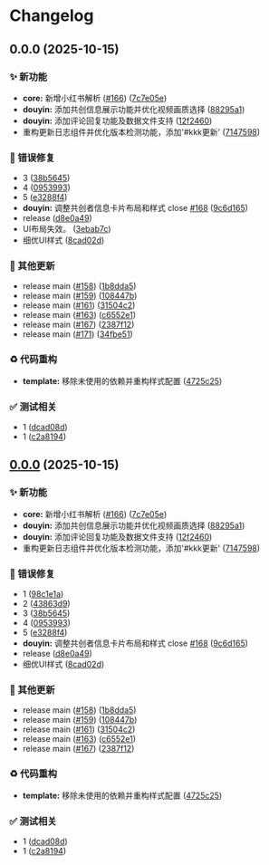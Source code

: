 # Changelog

## 0.0.0 (2025-10-15)


### ✨ 新功能

* **core:** 新增小红书解析 ([#166](https://github.com/ikenxuan/karin-plugin-kkk/issues/166)) ([7c7e05e](https://github.com/ikenxuan/karin-plugin-kkk/commit/7c7e05e5765cff1f14030f3ab0f1fdd45c5032e3))
* **douyin:** 添加共创信息展示功能并优化视频画质选择 ([88295a1](https://github.com/ikenxuan/karin-plugin-kkk/commit/88295a1a319ec2006b2e74c70ef67bcae774a779))
* **douyin:** 添加评论回复功能及数据文件支持 ([12f2460](https://github.com/ikenxuan/karin-plugin-kkk/commit/12f24602bc7eb0bfe80cd4fd33ff35bcceac72bb))
* 重构更新日志组件并优化版本检测功能，添加'#kkk更新' ([7147598](https://github.com/ikenxuan/karin-plugin-kkk/commit/7147598c84c46d41aa4cf7b1a6fb1415105816ae))


### 🐛 错误修复

* 3 ([38b5645](https://github.com/ikenxuan/karin-plugin-kkk/commit/38b5645dc626e71324dba1dc7b4af170a412d275))
* 4 ([0953993](https://github.com/ikenxuan/karin-plugin-kkk/commit/095399328c52d71cdc6d92282cfd338f4601916a))
* 5 ([e3288f4](https://github.com/ikenxuan/karin-plugin-kkk/commit/e3288f4e423a42b27446d488bba4fd61c456dc78))
* **douyin:** 调整共创者信息卡片布局和样式 close [#168](https://github.com/ikenxuan/karin-plugin-kkk/issues/168) ([9c6d165](https://github.com/ikenxuan/karin-plugin-kkk/commit/9c6d16537148df729d21db38300a7ce8320c3c1b))
* release ([d8e0a49](https://github.com/ikenxuan/karin-plugin-kkk/commit/d8e0a49940f7c62d6ccf3f8127d4d4b4a3b18456))
* UI布局失效。 ([3ebab7c](https://github.com/ikenxuan/karin-plugin-kkk/commit/3ebab7c32fc7c2aaaae36a4424ba9e2236d380ab))
* 细优UI样式 ([8cad02d](https://github.com/ikenxuan/karin-plugin-kkk/commit/8cad02d69a9873520151694ee8ee4758961d63f9))


### 🔧 其他更新

* release main ([#158](https://github.com/ikenxuan/karin-plugin-kkk/issues/158)) ([1b8dda5](https://github.com/ikenxuan/karin-plugin-kkk/commit/1b8dda52ebef23b59ccf51685b9fbc0f6bf04ae3))
* release main ([#159](https://github.com/ikenxuan/karin-plugin-kkk/issues/159)) ([108447b](https://github.com/ikenxuan/karin-plugin-kkk/commit/108447ba67ae7d300abc88fc5b60f79b8e61e7d3))
* release main ([#161](https://github.com/ikenxuan/karin-plugin-kkk/issues/161)) ([31504c2](https://github.com/ikenxuan/karin-plugin-kkk/commit/31504c255f7bf28c69b322f2dc8d92ba07ff385a))
* release main ([#163](https://github.com/ikenxuan/karin-plugin-kkk/issues/163)) ([c6552e1](https://github.com/ikenxuan/karin-plugin-kkk/commit/c6552e1ed2bd92a7f9e64bb4b62c492844b88193))
* release main ([#167](https://github.com/ikenxuan/karin-plugin-kkk/issues/167)) ([2387f12](https://github.com/ikenxuan/karin-plugin-kkk/commit/2387f127cba0cb415eb4dbe6831bf52a1415b672))
* release main ([#171](https://github.com/ikenxuan/karin-plugin-kkk/issues/171)) ([34fbe51](https://github.com/ikenxuan/karin-plugin-kkk/commit/34fbe5131fb0f58b655071a4551bc5f3cf11f75b))


### ♻️ 代码重构

* **template:** 移除未使用的依赖并重构样式配置 ([4725c25](https://github.com/ikenxuan/karin-plugin-kkk/commit/4725c25cd5de7935fc542deacae35b82202c65ac))


### ✅ 测试相关

* 1 ([dcad08d](https://github.com/ikenxuan/karin-plugin-kkk/commit/dcad08d1dca54a36dc41fff8237c63bda1f6ec00))
* 1 ([c2a8194](https://github.com/ikenxuan/karin-plugin-kkk/commit/c2a819479991324582f99b8ae9de77ddd10b0332))

## [0.0.0](https://github.com/ikenxuan/karin-plugin-kkk/compare/v1.2.0...v0.0.0) (2025-10-15)


### ✨ 新功能

* **core:** 新增小红书解析 ([#166](https://github.com/ikenxuan/karin-plugin-kkk/issues/166)) ([7c7e05e](https://github.com/ikenxuan/karin-plugin-kkk/commit/7c7e05e5765cff1f14030f3ab0f1fdd45c5032e3))
* **douyin:** 添加共创信息展示功能并优化视频画质选择 ([88295a1](https://github.com/ikenxuan/karin-plugin-kkk/commit/88295a1a319ec2006b2e74c70ef67bcae774a779))
* **douyin:** 添加评论回复功能及数据文件支持 ([12f2460](https://github.com/ikenxuan/karin-plugin-kkk/commit/12f24602bc7eb0bfe80cd4fd33ff35bcceac72bb))
* 重构更新日志组件并优化版本检测功能，添加'#kkk更新' ([7147598](https://github.com/ikenxuan/karin-plugin-kkk/commit/7147598c84c46d41aa4cf7b1a6fb1415105816ae))


### 🐛 错误修复

* 1 ([98c1e1a](https://github.com/ikenxuan/karin-plugin-kkk/commit/98c1e1a0da4f66d91fb0902999a7d42a3a8208c4))
* 2 ([43863d9](https://github.com/ikenxuan/karin-plugin-kkk/commit/43863d9912ac6a5d0672c4e3c723005f3616173a))
* 3 ([38b5645](https://github.com/ikenxuan/karin-plugin-kkk/commit/38b5645dc626e71324dba1dc7b4af170a412d275))
* 4 ([0953993](https://github.com/ikenxuan/karin-plugin-kkk/commit/095399328c52d71cdc6d92282cfd338f4601916a))
* 5 ([e3288f4](https://github.com/ikenxuan/karin-plugin-kkk/commit/e3288f4e423a42b27446d488bba4fd61c456dc78))
* **douyin:** 调整共创者信息卡片布局和样式 close [#168](https://github.com/ikenxuan/karin-plugin-kkk/issues/168) ([9c6d165](https://github.com/ikenxuan/karin-plugin-kkk/commit/9c6d16537148df729d21db38300a7ce8320c3c1b))
* release ([d8e0a49](https://github.com/ikenxuan/karin-plugin-kkk/commit/d8e0a49940f7c62d6ccf3f8127d4d4b4a3b18456))
* 细优UI样式 ([8cad02d](https://github.com/ikenxuan/karin-plugin-kkk/commit/8cad02d69a9873520151694ee8ee4758961d63f9))


### 🔧 其他更新

* release main ([#158](https://github.com/ikenxuan/karin-plugin-kkk/issues/158)) ([1b8dda5](https://github.com/ikenxuan/karin-plugin-kkk/commit/1b8dda52ebef23b59ccf51685b9fbc0f6bf04ae3))
* release main ([#159](https://github.com/ikenxuan/karin-plugin-kkk/issues/159)) ([108447b](https://github.com/ikenxuan/karin-plugin-kkk/commit/108447ba67ae7d300abc88fc5b60f79b8e61e7d3))
* release main ([#161](https://github.com/ikenxuan/karin-plugin-kkk/issues/161)) ([31504c2](https://github.com/ikenxuan/karin-plugin-kkk/commit/31504c255f7bf28c69b322f2dc8d92ba07ff385a))
* release main ([#163](https://github.com/ikenxuan/karin-plugin-kkk/issues/163)) ([c6552e1](https://github.com/ikenxuan/karin-plugin-kkk/commit/c6552e1ed2bd92a7f9e64bb4b62c492844b88193))
* release main ([#167](https://github.com/ikenxuan/karin-plugin-kkk/issues/167)) ([2387f12](https://github.com/ikenxuan/karin-plugin-kkk/commit/2387f127cba0cb415eb4dbe6831bf52a1415b672))


### ♻️ 代码重构

* **template:** 移除未使用的依赖并重构样式配置 ([4725c25](https://github.com/ikenxuan/karin-plugin-kkk/commit/4725c25cd5de7935fc542deacae35b82202c65ac))


### ✅ 测试相关

* 1 ([dcad08d](https://github.com/ikenxuan/karin-plugin-kkk/commit/dcad08d1dca54a36dc41fff8237c63bda1f6ec00))
* 1 ([c2a8194](https://github.com/ikenxuan/karin-plugin-kkk/commit/c2a819479991324582f99b8ae9de77ddd10b0332))
